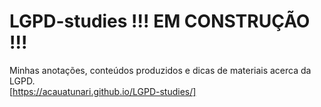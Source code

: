# LGPD-studies !!! EM CONSTRUÇÃO !!!

Minhas anotações, conteúdos produzidos e dicas de materiais acerca da LGPD.<br>
[https://acauatunari.github.io/LGPD-studies/]
